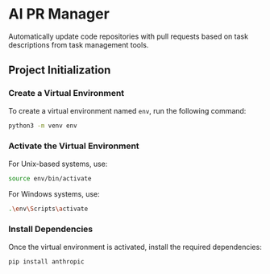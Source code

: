 # AI PR Manager

Automatically update code repositories with pull requests based on task descriptions from task management tools.

## Project Initialization

### Create a Virtual Environment

To create a virtual environment named `env`, run the following command:

```sh
python3 -m venv env
```

### Activate the Virtual Environment

For Unix-based systems, use:

```sh
source env/bin/activate
```

For Windows systems, use:

```sh
.\env\Scripts\activate
```

### Install Dependencies

Once the virtual environment is activated, install the required dependencies:

```sh
pip install anthropic
```
